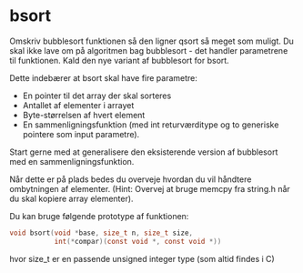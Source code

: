 # bsort

Omskriv bubblesort funktionen så den ligner qsort så meget som muligt. Du skal ikke lave om på algoritmen bag bubblesort - det handler parametrene til funktionen. Kald den nye variant af bubblesort for bsort.

Dette indebærer at bsort skal have fire parametre:

- En pointer til det array der skal sorteres
- Antallet af elementer i arrayet
- Byte-størrelsen af hvert element
- En sammenligningsfunktion (med int returværditype og to generiske pointere som input parametre).

Start gerne med at generalisere den eksisterende version af bubblesort med en sammenligningsfunktion.

Når dette er på plads bedes du overveje hvordan du vil håndtere ombytningen af elementer. (Hint: Overvej at bruge memcpy fra string.h når du skal kopiere array elementer).

Du kan bruge følgende prototype af funktionen:

```c
void bsort(void *base, size_t n, size_t size,
           int(*compar)(const void *, const void *))
```

hvor size_t er en passende unsigned integer type (som altid findes i C)
